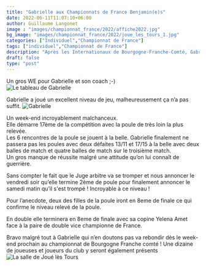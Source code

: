 ```yaml
---
title: "Gabrielle aux Championnats de France Benjamin(e)s"
date: 2022-06-11T11:07:10+06:00
author: Guillaume Langonet
image : "images/championnat_france/2022/affiche2022.jpg"
bg_image: "images/championnat_france/2022/joue_les_tours_1.jpg"
categories: ["Individuel","Championnat de France"]
tags: ["individuel","Championnat de France"]
description: "Après les Internationaux de Bourgogne-Franche-Comté, Gabrielle s'attaque au Championnat de France"
draft: false
type: "post"
---
```


Un gros WE pour Gabrielle et son coach ;-) <br />
![Le tableau de Gabrielle](../../images/championnat_france/2022/joue_les_tours_3.jpg "Championnat de France Benjamines - tableau de Gabrielle")

Gabrielle a joué un excellent niveau de jeu, malheureusement ça n’a pas suffit.
![Gabrielle](../../images/championnat_france/2022/joue_les_tours_2.jpg "Gabrielle à Joué lès Tours")

Un week-end incroyablement malchanceux.<br>
Elle démarre 17ème de la compétition avec la poule de très loin la plus relevée.<br>
Les 6 rencontres de la poule se jouent à la belle. Gabrielle finalement ne passera pas les poules avec deux défaites 13/11 et 17/15 à la belle avec deux balles de match et quatre balles de match sur le troisième match.<br>
Un gros manque de réussite malgré une attitude qu’on lui connaît de guerrière.

Sans compter le fait que le Juge arbitre va se tromper et nous annoncer le vendredi soir qu’elle termine 2ème de poule pour finalement annoncer le samedi matin qu’il s'est trompé !
Incroyable à ce niveau !

Pour l’anecdote, deux des filles de la poule iront en 8eme de finale ce qui confirme le niveau relevé de la poule.

En double elle terminera en 8eme de finale avec sa copine Yelena Amet face à la paire de double vice championne de France.

Bravo malgré tout à Gabrielle qui n’en doutons pas va rebondir dès le week-end prochain au championnat de Bourgogne Franche comté !
Une dizaine de joueuses et joueurs du club y seront également présents
![La salle de Joué lès Tours](../../images/championnat_france/2022/joue_les_tours_1.jpg "La salle de Joué lès Tours")


